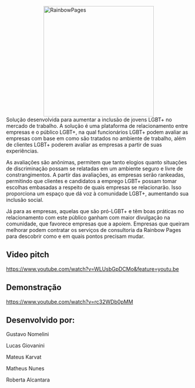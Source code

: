 <div style = "display: flex; align-items: center; justify-content: center;">
<img src="https://i.postimg.cc/V6wbqjbm/LOGO-ALPHA-final.png" min-width="300px" max-width="300px" width="300px" align="center" alt="RainbowPages">
</div>
Solução desenvolvida para aumentar a inclusão de jovens LGBT+ no mercado de trabalho. A solução é uma plataforma de relacionamento entre empresas e o público LGBT+, na qual funcionários LGBT+ podem avaliar as empresas com base em como são tratados no ambiente de trabalho, além de clientes LGBT+ poderem avaliar as empresas a partir de suas experiências. 

As avaliações são anônimas, permitem que tanto elogios quanto situações de discriminação possam se relatadas em um ambiente seguro e livre de constrangimentos. A partir das avaliações, as empresas serão rankeadas, permitindo que clientes e candidatos a emprego LGBT+ possam tomar escolhas embasadas a respeito de quais empresas se relacionarão. Isso proporciona um espaço que dá voz à comunidade LGBT+, aumentando sua inclusão social. 

Já para as empresas, aquelas que são pró-LGBT+ e têm boas práticas no relacionamento com este público ganham com maior divulgação na comunidade, que favorece empresas que a apoiem. Empresas que queiram melhorar podem contratar os serviços de consultoria da Rainbow Pages para descobrir como e em quais pontos precisam mudar.

## Video pitch

https://www.youtube.com/watch?v=WLUsbGpDCMo&feature=youtu.be

## Demonstração

https://www.youtube.com/watch?v=rc32WDb0pMM

## Desenvolvido por:

Gustavo Nomelini

Lucas Giovanini

Mateus Karvat

Matheus Nunes

Roberta Alcantara
